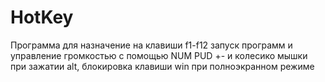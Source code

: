 # HotKey
Программа для назначение на клавиши f1-f12 запуск программ и управление громкостью с помощью NUM PUD +- и колесико мышки при зажатии alt, блокировка клавиши win при полноэкранном режиме
